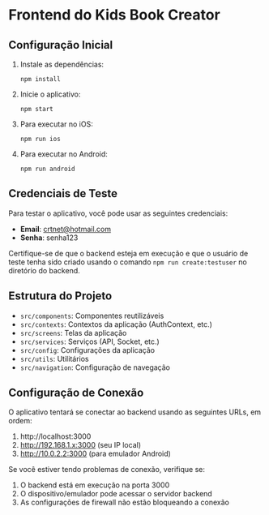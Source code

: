 # Frontend do Kids Book Creator

## Configuração Inicial

1. Instale as dependências:
   ```
   npm install
   ```

2. Inicie o aplicativo:
   ```
   npm start
   ```

3. Para executar no iOS:
   ```
   npm run ios
   ```

4. Para executar no Android:
   ```
   npm run android
   ```

## Credenciais de Teste

Para testar o aplicativo, você pode usar as seguintes credenciais:

- **Email**: crtnet@hotmail.com
- **Senha**: senha123

Certifique-se de que o backend esteja em execução e que o usuário de teste tenha sido criado usando o comando `npm run create:testuser` no diretório do backend.

## Estrutura do Projeto

- `src/components`: Componentes reutilizáveis
- `src/contexts`: Contextos da aplicação (AuthContext, etc.)
- `src/screens`: Telas da aplicação
- `src/services`: Serviços (API, Socket, etc.)
- `src/config`: Configurações da aplicação
- `src/utils`: Utilitários
- `src/navigation`: Configuração de navegação

## Configuração de Conexão

O aplicativo tentará se conectar ao backend usando as seguintes URLs, em ordem:

1. http://localhost:3000
2. http://192.168.1.x:3000 (seu IP local)
3. http://10.0.2.2:3000 (para emulador Android)

Se você estiver tendo problemas de conexão, verifique se:

1. O backend está em execução na porta 3000
2. O dispositivo/emulador pode acessar o servidor backend
3. As configurações de firewall não estão bloqueando a conexão